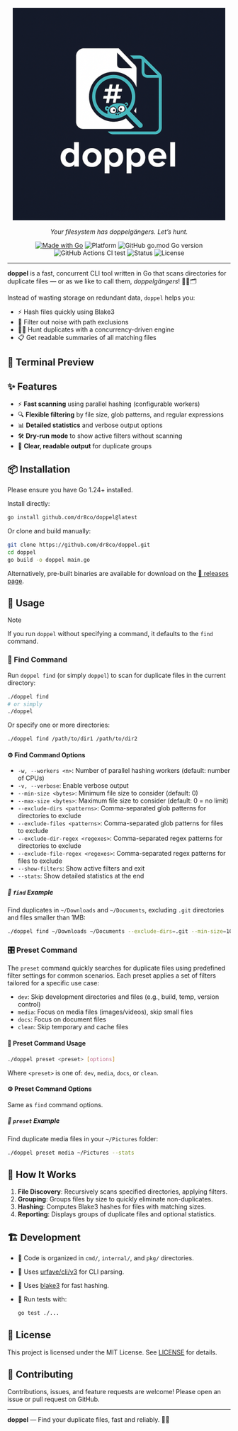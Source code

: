 <p align="center">
  <img src="./assets/logo1024x1024.png" alt="doppel logo" height="480">
</p>

<!-- <h1 align="center">🧿 doppel</h1> -->
<p align="center"><em>Your filesystem has doppelgängers. Let’s hunt.</em></p>

<p align="center">
  <a href="https://golang.org"><img alt="Made with Go" src="https://img.shields.io/badge/Made%20with-Go-00ADD8?logo=go"></a>
  <img alt="Platform" src="https://img.shields.io/badge/platform-linux%20%7C%20macOS%20%7C%20Windows-blue">
  <img alt="GitHub go.mod Go version" src="https://img.shields.io/github/go-mod/go-version/dr8co/doppel?logo=go">
  <img alt="GitHub Actions CI test" src="https://github.com/dr8co/doppel/actions/workflows/go.yml/badge.svg">
  <img alt="Status" src="https://img.shields.io/badge/status-alpha-orange">
  <img alt="License" src="https://img.shields.io/github/license/dr8co/doppel?color=blue">
</p>

---

**doppel** is a fast, concurrent CLI tool written in Go that scans directories for duplicate files —
or as we like to call them, _doppelgängers_! 🕵️‍♂️🗂️

Instead of wasting storage on redundant data, `doppel` helps you:

- ⚡️ Hash files quickly using Blake3
- 🚫 Filter out noise with path exclusions
- 🏃‍♂️ Hunt duplicates with a concurrency-driven engine
- 📋 Get readable summaries of all matching files

## 🔮 Terminal Preview

## ✨ Features

- ⚡️ **Fast scanning** using parallel hashing (configurable workers)
- 🔍 **Flexible filtering** by file size, glob patterns, and regular expressions
- 📊 **Detailed statistics** and verbose output options
- 🛠️ **Dry-run mode** to show active filters without scanning
- 📄 **Clear, readable output** for duplicate groups

## 📦 Installation

Please ensure you have Go 1.24+ installed.

Install directly:

```sh
go install github.com/dr8co/doppel@latest
```

Or clone and build manually:

```sh
git clone https://github.com/dr8co/doppel.git
cd doppel
go build -o doppel main.go
```

Alternatively, pre-built binaries are available for download on the
[🚀 releases page](https://github.com/dr8co/doppel/releases).

## 🚀 Usage

> [!NOTE]
> If you run `doppel` without specifying a command, it defaults to the `find` command.

### 🔎 Find Command

Run `doppel find` (or simply `doppel`) to scan for duplicate files in the current directory:

```sh
./doppel find
# or simply
./doppel
```

Or specify one or more directories:

```sh
./doppel find /path/to/dir1 /path/to/dir2
```

#### ⚙️ Find Command Options

- `-w, --workers <n>`: Number of parallel hashing workers (default: number of CPUs)
- `-v, --verbose`: Enable verbose output
- `--min-size <bytes>`: Minimum file size to consider (default: 0)
- `--max-size <bytes>`: Maximum file size to consider (default: 0 = no limit)
- `--exclude-dirs <patterns>`: Comma-separated glob patterns for directories to exclude
- `--exclude-files <patterns>`: Comma-separated glob patterns for files to exclude
- `--exclude-dir-regex <regexes>`: Comma-separated regex patterns for directories to exclude
- `--exclude-file-regex <regexes>`: Comma-separated regex patterns for files to exclude
- `--show-filters`: Show active filters and exit
- `--stats`: Show detailed statistics at the end

##### 🧪 `find` Example

Find duplicates in `~/Downloads` and `~/Documents`, excluding `.git` directories and files smaller than 1MB:

```sh
./doppel find ~/Downloads ~/Documents --exclude-dirs=.git --min-size=1048576 --stats
```

### 🎛️ Preset Command

The `preset` command quickly searches for duplicate files using predefined filter settings for common scenarios.
Each preset applies a set of filters tailored for a specific use case:

- `dev`: Skip development directories and files (e.g., build, temp, version control)
- `media`: Focus on media files (images/videos), skip small files
- `docs`: Focus on document files
- `clean`: Skip temporary and cache files

#### 🔧 Preset Command Usage

```sh
./doppel preset <preset> [options]
```

Where `<preset>` is one of: `dev`, `media`, `docs`, or `clean`.

#### ⚙️ Preset Command Options

Same as `find` command options.

##### 🧪 `preset` Example

Find duplicate media files in your `~/Pictures` folder:

```sh
./doppel preset media ~/Pictures --stats
```

## 🧬 How It Works

1. **File Discovery**: Recursively scans specified directories, applying filters.
2. **Grouping**: Groups files by size to quickly eliminate non-duplicates.
3. **Hashing**: Computes Blake3 hashes for files with matching sizes.
4. **Reporting**: Displays groups of duplicate files and optional statistics.

## 🏗️ Development

- 📁 Code is organized in `cmd/`, `internal/`, and `pkg/` directories.
- 🧩 Uses [urfave/cli/v3](https://github.com/urfave/cli) for CLI parsing.
- 🔑 Uses [blake3](https://github.com/lukechampine/blake3) for fast hashing.
- 🧪 Run tests with:

  ```sh
  go test ./...
  ```

## 📜 License

This project is licensed under the MIT License. See [LICENSE](LICENSE) for details.

## 🤝 Contributing

Contributions, issues, and feature requests are welcome! Please open an issue or pull request on GitHub.

---

**doppel** — Find your duplicate files, fast and reliably. 🧿✨
